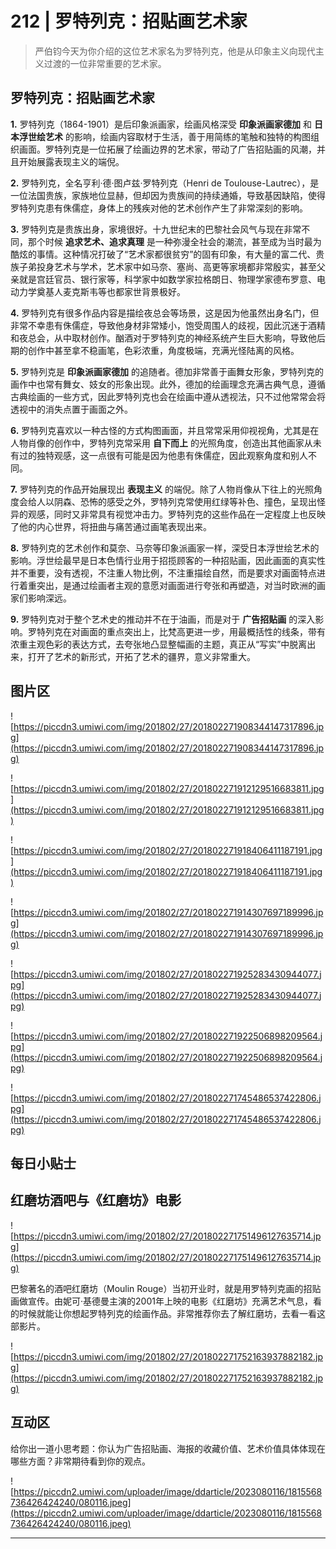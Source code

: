 # 212 | 罗特列克：招贴画艺术家

> 严伯钧今天为你介绍的这位艺术家名为罗特列克，他是从印象主义向现代主义过渡的一位非常重要的艺术家。

## 罗特列克：招贴画艺术家

 **1.** 罗特列克（1864-1901）是后印象派画家，绘画风格深受 **印象派画家德加** 和 **日本浮世绘艺术** 的影响，绘画内容取材于生活，善于用简练的笔触和独特的构图组织画面。罗特列克是一位拓展了绘画边界的艺术家，带动了广告招贴画的风潮，并且开始展露表现主义的端倪。

 **2.** 罗特列克，全名亨利·德·图卢兹·罗特列克（Henri de Toulouse-Lautrec），是一位法国贵族，家族地位显赫，但却因为贵族间的持续通婚，导致基因缺陷，使得罗特列克患有侏儒症，身体上的残疾对他的艺术创作产生了非常深刻的影响。

 **3.** 罗特列克是贵族出身，家境很好。十九世纪末的巴黎社会风气与现在非常不同，那个时候 **追求艺术、追求真理** 是一种弥漫全社会的潮流，甚至成为当时最为酷炫的事情。这种情况打破了“艺术家都很贫穷”的固有印象，有大量的富二代、贵族子弟投身艺术与学术，艺术家中如马奈、塞尚、高更等家境都非常殷实，甚至父亲就是宫廷官员、银行家等，科学家中如数学家拉格朗日、物理学家德布罗意、电动力学奠基人麦克斯韦等也都家世背景极好。

 **4.** 罗特列克有很多作品内容是描绘夜总会等场景，这是因为他虽然出身名门，但非常不幸患有侏儒症，导致他身材非常矮小，饱受周围人的歧视，因此沉迷于酒精和夜总会，从中取材创作。酗酒对于罗特列克的神经系统产生巨大影响，导致他后期的创作中甚至拿不稳画笔，色彩浓重，角度极端，充满光怪陆离的风格。

 **5.** 罗特列克是 **印象派画家德加** 的追随者。德加非常善于画舞女形象，罗特列克的画作中也常有舞女、妓女的形象出现。此外，德加的绘画理念充满古典气息，遵循古典绘画的一些方式，因此罗特列克也会在绘画中遵从透视法，只不过他常常会将透视中的消失点置于画面之外。

 **6.** 罗特列克喜欢以一种古怪的方式构图画面，并且常常采用仰视视角，尤其是在人物肖像的创作中，罗特列克常采用 **自下而上** 的光照角度，创造出其他画家从未有过的独特观感，这一点很有可能是因为他患有侏儒症，因此观察角度和别人不同。

 **7.** 罗特列克的作品开始展现出 **表现主义** 的端倪。除了人物肖像从下往上的光照角度会给人以阴森、恐怖的感受之外，罗特列克常使用红绿等补色、撞色，呈现出怪异的观感，同时又非常具有视觉冲击力。罗特列克的这些作品在一定程度上也反映了他的内心世界，将扭曲与痛苦通过画笔表现出来。

 **8.** 罗特列克的艺术创作和莫奈、马奈等印象派画家一样，深受日本浮世绘艺术的影响。浮世绘最早是日本色情行业用于招揽顾客的一种招贴画，因此画面的真实性并不重要，没有透视，不注重人物比例，不注重描绘自然，而是要求对画面特点进行着重突出，是通过绘画者主观的意愿对画面进行夸张和再塑造，对当时欧洲的画家们影响深远。

 **9.** 罗特列克对于整个艺术史的推动并不在于油画，而是对于 **广告招贴画** 的深入影响。罗特列克在对画面的重点突出上，比梵高更进一步，用最概括性的线条，带有浓重主观色彩的表达方式，去夸张地凸显整幅画的主题，真正从“写实”中脱离出来，打开了艺术的新形式，开拓了艺术的疆界，意义非常重大。

## 图片区

![https://piccdn3.umiwi.com/img/201802/27/201802271908344147317896.jpg](https://piccdn3.umiwi.com/img/201802/27/201802271908344147317896.jpg)

![https://piccdn3.umiwi.com/img/201802/27/201802271912129516683811.jpg](https://piccdn3.umiwi.com/img/201802/27/201802271912129516683811.jpg)

![https://piccdn3.umiwi.com/img/201802/27/201802271918406411187191.jpg](https://piccdn3.umiwi.com/img/201802/27/201802271918406411187191.jpg)

![https://piccdn3.umiwi.com/img/201802/27/201802271914307697189996.jpg](https://piccdn3.umiwi.com/img/201802/27/201802271914307697189996.jpg)

![https://piccdn3.umiwi.com/img/201802/27/201802271925283430944077.jpg](https://piccdn3.umiwi.com/img/201802/27/201802271925283430944077.jpg)

![https://piccdn3.umiwi.com/img/201802/27/201802271922506898209564.jpg](https://piccdn3.umiwi.com/img/201802/27/201802271922506898209564.jpg)

![https://piccdn3.umiwi.com/img/201802/27/201802271745486537422806.jpg](https://piccdn3.umiwi.com/img/201802/27/201802271745486537422806.jpg)

## 每日小贴士

## 红磨坊酒吧与《红磨坊》电影

![https://piccdn3.umiwi.com/img/201802/27/201802271751496127635714.jpg](https://piccdn3.umiwi.com/img/201802/27/201802271751496127635714.jpg)

巴黎著名的酒吧红磨坊（Moulin Rouge）当初开业时，就是用罗特列克画的招贴画做宣传。由妮可·基德曼主演的2001年上映的电影《红磨坊》充满艺术气息，看的时候就能让你想起罗特列克的绘画作品。非常推荐你去了解红磨坊，去看一看这部影片。

![https://piccdn3.umiwi.com/img/201802/27/201802271752163937882182.jpg](https://piccdn3.umiwi.com/img/201802/27/201802271752163937882182.jpg)

##  互动区

给你出一道小思考题：你认为广告招贴画、海报的收藏价值、艺术价值具体体现在哪些方面？非常期待看到你的观点。

![https://piccdn2.umiwi.com/uploader/image/ddarticle/2023080116/1815568736426424240/080116.jpeg](https://piccdn2.umiwi.com/uploader/image/ddarticle/2023080116/1815568736426424240/080116.jpeg)

---
